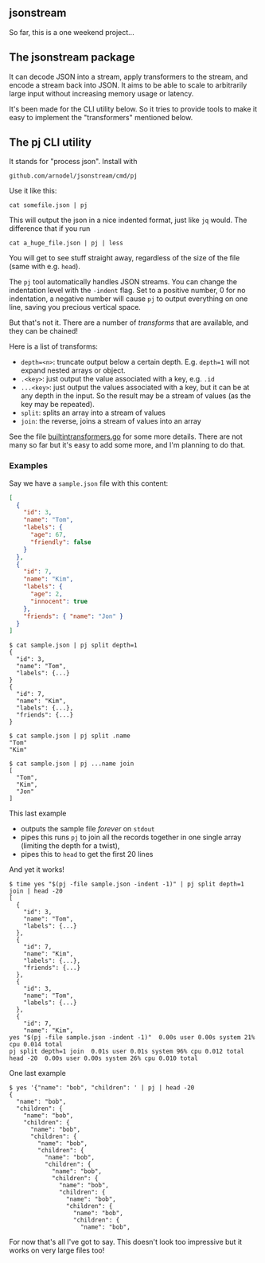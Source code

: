 ## jsonstream

So far, this is a one weekend project...

## The jsonstream package

It can decode JSON into a stream, apply transformers to the stream, and
encode a stream back into JSON. It aims to be able to scale to arbitrarily
large input without increasing memory usage or latency.

It's been made for the CLI utility below. So it tries to provide tools to
make it easy to implement the "transformers" mentioned below.

## The pj CLI utility

It stands for "process json". Install with

```
github.com/arnodel/jsonstream/cmd/pj
```

Use it like this:

```
cat somefile.json | pj
```

This will output the json in a nice indented format, just like `jq` would. The difference
that if you run

```
cat a_huge_file.json | pj | less
```

You will get to see stuff straight away, regardless of the size of the file (same with e.g. `head`).

The `pj` tool automatically handles JSON streams. You can change the indentation level with
the `-indent` flag. Set to a positive number, 0 for no indentation, a negative number will cause
`pj` to output everything on one line, saving you precious vertical space.

But that's not it. There are a number of _transforms_ that are available, and they can be chained!

Here is a list of transforms:

- `depth=<n>`: truncate output below a certain depth. E.g. `depth=1` will not expand nested arrays or object.
- `.<key>`: just output the value associated with a key, e.g. `.id`
- `...<key>`: just output the values associated with a key, but it can be at
  any depth in the input. So the result may be a stream of values (as the key
  may be repeated).
- `split`: splits an array into a stream of values
- `join`: the reverse, joins a stream of values into an array

See the file [builtintransformers.go](builtintransformers.go) for some more details. There are not many so far but it's easy to add some more, and I'm planning to do that.

### Examples

Say we have a `sample.json` file with this content:

```json
[
  {
    "id": 3,
    "name": "Tom",
    "labels": {
      "age": 67,
      "friendly": false
    }
  },
  {
    "id": 7,
    "name": "Kim",
    "labels": {
      "age": 2,
      "innocent": true
    },
    "friends": { "name": "Jon" }
  }
]
```

```
$ cat sample.json | pj split depth=1
{
  "id": 3,
  "name": "Tom",
  "labels": {...}
}
{
  "id": 7,
  "name": "Kim",
  "labels": {...},
  "friends": {...}
}
```

```
$ cat sample.json | pj split .name
"Tom"
"Kim"
```

```
$ cat sample.json | pj ...name join
[
  "Tom",
  "Kim",
  "Jon"
]
```

This last example
- outputs the sample file *forever* on `stdout`
- pipes this runs `pj` to join all the records together in one single array (limiting the depth for a twist), 
- pipes this to `head` to get the first 20 lines

And yet it works!

```
$ time yes "$(pj -file sample.json -indent -1)" | pj split depth=1 join | head -20
[
  {
    "id": 3,
    "name": "Tom",
    "labels": {...}
  },
  {
    "id": 7,
    "name": "Kim",
    "labels": {...},
    "friends": {...}
  },
  {
    "id": 3,
    "name": "Tom",
    "labels": {...}
  },
  {
    "id": 7,
    "name": "Kim",
yes "$(pj -file sample.json -indent -1)"  0.00s user 0.00s system 21% cpu 0.014 total
pj split depth=1 join  0.01s user 0.01s system 96% cpu 0.012 total
head -20  0.00s user 0.00s system 26% cpu 0.010 total
```

One last example

```
$ yes '{"name": "bob", "children": ' | pj | head -20
{
  "name": "bob",
  "children": {
    "name": "bob",
    "children": {
      "name": "bob",
      "children": {
        "name": "bob",
        "children": {
          "name": "bob",
          "children": {
            "name": "bob",
            "children": {
              "name": "bob",
              "children": {
                "name": "bob",
                "children": {
                  "name": "bob",
                  "children": {
                    "name": "bob",
```

For now that's all I've got to say. This doesn't look too impressive but it works on very large
files too!
